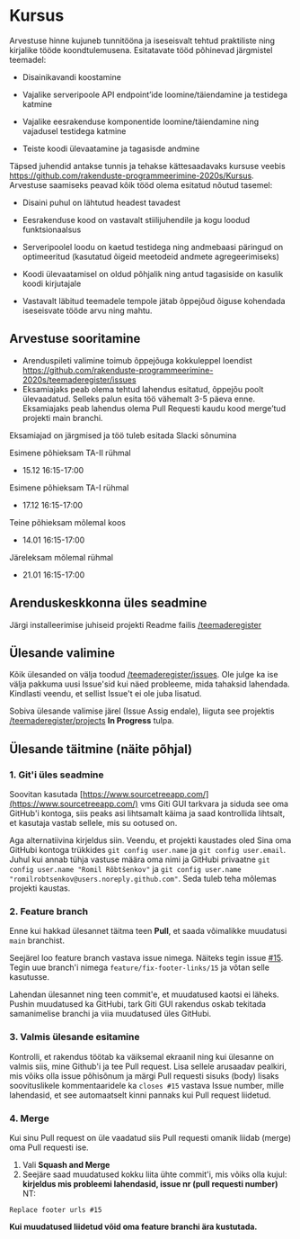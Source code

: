 # Kursus

Arvestuse hinne kujuneb tunnitööna ja iseseisvalt tehtud praktiliste ning
kirjalike tööde koondtulemusena. Esitatavate tööd põhinevad järgmistel
teemadel:

- Disainikavandi koostamine

- Vajalike serveripoole API endpoint’ide loomine/täiendamine ja testidega katmine

- Vajalike eesrakenduse komponentide loomine/täiendamine ning vajadusel testidega katmine

- Teiste koodi ülevaatamine ja tagasisde andmine

Täpsed juhendid antakse tunnis ja tehakse kättesaadavaks kursuse veebis
https://github.com/rakenduste-programmeerimine-2020s/Kursus. Arvestuse
saamiseks peavad kõik tööd olema esitatud nõutud tasemel:

- Disaini puhul on lähtutud headest tavadest

- Eesrakenduse kood on vastavalt stiilijuhendile ja kogu loodud funktsionaalsus

- Serveripoolel loodu on kaetud testidega ning andmebaasi päringud on optimeeritud (kasutatud õigeid meetodeid andmete agregeerimiseks)

- Koodi ülevaatamisel on oldud põhjalik ning antud tagasiside on kasulik koodi kirjutajale

- Vastavalt läbitud teemadele tempole jätab õppejõud õiguse kohendada iseseisvate tööde arvu ning mahtu.


## Arvestuse sooritamine

- Arenduspileti valimine toimub õppejõuga kokkuleppel loendist https://github.com/rakenduste-programmeerimine-2020s/teemaderegister/issues
- Eksamiajaks peab olema tehtud lahendus esitatud, õppejõu poolt ülevaadatud. Selleks palun esita töö vähemalt 3-5 päeva enne. Eksamiajaks peab lahendus olema Pull Requesti kaudu kood merge’tud projekti main branchi.

Eksamiajad on järgmised ja töö tuleb esitada Slacki sõnumina
  
Esimene põhieksam TA-II rühmal 
- 15.12 16:15-17:00

Esimene põhieksam TA-I rühmal
- 17.12 16:15-17:00

Teine põhieksam mõlemal koos 
- 14.01 16:15-17:00

Järeleksam mõlemal rühmal
- 21.01 16:15-17:00

## Arenduskeskkonna üles seadmine
Järgi installeerimise juhiseid projekti Readme failis [/teemaderegister](https://github.com/rakenduste-programmeerimine-2020s/teemaderegister)

## Ülesande valimine
Kõik ülesanded on välja toodud [/teemaderegister/issues](https://github.com/rakenduste-programmeerimine-2020s/teemaderegister/issues). Ole julge ka ise välja pakkuma uusi Issue'sid kui näed probleeme, mida tahaksid lahendada. Kindlasti veendu, et sellist Issue't ei ole juba lisatud. 

Sobiva ülesande valimise järel (Issue Assig endale), liiguta see projektis [/teemaderegister/projects](https://github.com/rakenduste-programmeerimine-2020s/teemaderegister/projects/1) **In Progress** tulpa.

## Ülesande täitmine (näite põhjal)
### 1. Git'i üles seadmine

Soovitan kasutada [https://www.sourcetreeapp.com/](https://www.sourcetreeapp.com/) vms Giti GUI tarkvara ja siduda see oma GitHub'i kontoga, siis peaks asi lihtsamalt käima ja saad kontrollida lihtsalt, et kasutaja vastab sellele, mis su ootused on.

Aga alternatiivina kirjeldus siin. Veendu, et projekti kaustades oled Sina oma GitHubi kontoga trükkides `git config user.name` ja `git config user.email`. Juhul kui annab tühja vastuse määra oma nimi ja GitHubi privaatne 
`git config user.name "Romil Rõbtšenkov"` ja  `git config user.name "romilrobtsenkov@users.noreply.github.com"`. Seda tuleb teha mõlemas projekti kaustas.

### 2. Feature branch
Enne kui hakkad ülesannet täitma teen **Pull**, et saada võimalikke muudatusi `main` branchist.

Seejärel loo feature branch vastava issue nimega. Näiteks tegin issue [#15](https://github.com/rakenduste-programmeerimine-2020s/teemaderegister/issues/15). Tegin uue branch'i nimega `feature/fix-footer-links/15` ja võtan selle kasutusse.

Lahendan ülesannet ning teen commit'e, et muudatused kaotsi ei läheks. Pushin muudatused ka GitHubi, tark Giti GUI rakendus oskab tekitada samanimelise branchi ja viia muudatused üles GitHubi. 

### 3. Valmis ülesande esitamine
Kontrolli, et rakendus töötab ka väiksemal ekraanil ning kui ülesanne on valmis siis, mine Github'i ja tee Pull request. Lisa sellele arusaadav pealkiri, mis võiks olla issue põhisõnum ja märgi Pull requesti sisuks (body) lisaks soovituslikele kommentaaridele ka `closes #15` vastava Issue number, mille lahendasid, et see automaatselt kinni pannaks kui Pull request liidetud. 

### 4. Merge
Kui sinu Pull request on üle vaadatud siis Pull requesti omanik liidab (merge) oma Pull requesti ise.  
1. Vali **Squash and Merge**
1. Seejäre saad muudatused kokku liita ühte commit'i, mis võiks olla kujul: **kirjeldus mis probleemi lahendasid, issue nr (pull requesti number)** NT:
```
Replace footer urls #15
```
**Kui muudatused liidetud võid oma feature branchi ära kustutada.**
